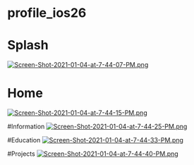# profile_ios26

# Splash
[![Screen-Shot-2021-01-04-at-7-44-07-PM.png](https://i.postimg.cc/52LPRqpx/Screen-Shot-2021-01-04-at-7-44-07-PM.png)](https://postimg.cc/3krCyGP6)

# Home
[![Screen-Shot-2021-01-04-at-7-44-15-PM.png](https://i.postimg.cc/PJ76BSBq/Screen-Shot-2021-01-04-at-7-44-15-PM.png)](https://postimg.cc/YL1fFz2c)

#Information
[![Screen-Shot-2021-01-04-at-7-44-25-PM.png](https://i.postimg.cc/26cTZHjx/Screen-Shot-2021-01-04-at-7-44-25-PM.png)](https://postimg.cc/47czCQ9K)

#Education
[![Screen-Shot-2021-01-04-at-7-44-33-PM.png](https://i.postimg.cc/bN2LZH7Q/Screen-Shot-2021-01-04-at-7-44-33-PM.png)](https://postimg.cc/6ytCSR53)

#Projects
[![Screen-Shot-2021-01-04-at-7-44-40-PM.png](https://i.postimg.cc/V6VB6d4G/Screen-Shot-2021-01-04-at-7-44-40-PM.png)](https://postimg.cc/bD12VY7k)

